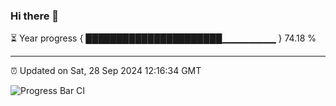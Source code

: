 ### Hi there 👋

⏳ Year progress { ██████████████████████▁▁▁▁▁▁▁▁ } 74.18 %

---

⏰ Updated on Sat, 28 Sep 2024 12:16:34 GMT

![Progress Bar CI](https://github.com/Shyam-Makwana/GitHub-Actions-Demo/workflows/Progress%20Bar%20CI/badge.svg)

